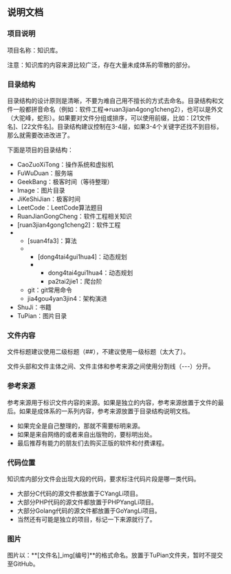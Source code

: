 ## 说明文档

### 项目说明

项目名称：知识库。

注意：知识库的内容来源比较广泛，存在大量未成体系的零散的部分。

### 目录结构

目录结构的设计原则是清晰，不要为难自己用不擅长的方式去命名。目录结构和文件一般都拼音命名（例如：软件工程=>ruan3jian4gong1cheng2），也可以是外文（大驼峰，蛇形）。如果要对文件分组或排序，可以使用前缀，比如：[21文件名]、[22文件名]。目录结构建议控制在3-4层，如果3-4个关键字还找不到目标，那么就需要改进改进了。

下面是项目的目录结构：

- CaoZuoXiTong：操作系统和虚拟机
- FuWuDuan：服务端
- GeekBang：极客时间（等待整理）
- Image：图片目录
- JiKeShiJian：极客时间
- LeetCode：LeetCode算法题目
- RuanJianGongCheng：软件工程相关知识  
- [ruan3jian4gong1cheng2]：软件工程
- - [suan4fa3]：算法
  - - [dong4tai4gui1hua4]：动态规划
    - - dong4tai4gui1hua4：动态规划
      - pa2tai2jie1：爬台阶
  - git：git常用命令
  - jia4gou4yan3jin4：架构演进
- ShuJi：书籍
- TuPian：图片目录

### 文件内容

文件标题建议使用二级标题（\#\#），不建议使用一级标题（太大了）。

文件头部和文件主体之间、文件主体和参考来源之间使用分割线（---）分开。

### 参考来源

参考来源用于标识文件内容的来源。如果是独立的内容，参考来源放置于文件的最后。如果是成体系的一系列内容，参考来源放置于目录结构说明文档。

- 如果完全是自己整理的，那就不需要标明来源。
- 如果是来自网络的或者来自出版物的，要标明出处。
- 最后推荐有能力的朋友们去购买正版的软件和付费课程。

### 代码位置

知识库内部分文件会出现大段的代码，要求标注代码片段是哪一类代码。

- 大部分C代码的源文件都放置于CYangLi项目。
- 大部分PHP代码的源文件都放置于PHPYangLi项目。
- 大部分Golang代码的源文件都放置于GoYangLi项目。
- 当然还有可能是独立的项目，标记一下来源就行了。

### 图片

图片以：**[文件名]_img[编号]**的格式命名。放置于TuPian文件夹，暂时不提交至GitHub。

